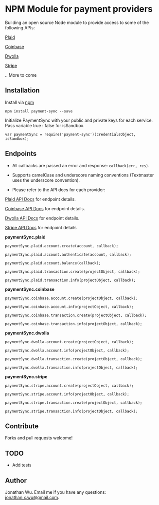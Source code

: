 NPM Module for payment providers
===========

Building an open source Node module to provide access to some of the following APIs:

[Plaid](https://plaid.com/docs/)

[Coinbase](https://developers.coinbase.com/)

[Dwolla](https://developers.dwolla.com/)

[Stripe](https://stripe.com/docs)

.. More to come


Installation
----------

Install via [npm](http://npmjs.org/)

    npm install payment-sync --save


Initialize PaymentSync with your public and private keys for each service. Pass variable true : false for isSandbox.

    var paymentSync = require('payment-sync')(credentialsObject, isSandbox);


Endpoints
----------

- All callbacks are passed an error and response: `callback(err, res)`.

- Supports camelCase and underscore naming conventions (Textmaster uses the underscore convention).

- Please refer to the API docs for each provider:

[Plaid API Docs](https://plaid.com/docs/) for endpoint details.

[Coinbase API Docs](https://developers.coinbase.com/api/v2) for endpoint details.

[Dwolla API Docs](https://docsv2.dwolla.com/) for endpoint details.

[Stripe API Docs](https://stripe.com/docs/api) for endpoint details

**paymentSync.plaid**

    paymentSync.plaid.account.create(account, callback);

    paymentSync.plaid.account.authenticate(account, callback);

    paymentSync.plaid.account.balance(callback);

    paymentSync.plaid.transaction.create(projectObject, callback);

    paymentSync.plaid.transaction.info(projectObject, callback);

**paymentSync.coinbase**

    paymentSync.coinbase.account.create(projectObject, callback);

    paymentSync.coinbase.account.info(projectObject, callback);

    paymentSync.coinbase.transaction.create(projectObject, callback);

    paymentSync.coinbase.transaction.info(projectObject, callback);


**paymentSync.dwolla**

    paymentSync.dwolla.account.create(projectObject, callback);

    paymentSync.dwolla.account.info(projectObject, callback);

    paymentSync.dwolla.transaction.create(projectObject, callback);

    paymentSync.dwolla.transaction.info(projectObject, callback);

**paymentSync.stripe**

    paymentSync.stripe.account.create(projectObject, callback);

    paymentSync.stripe.account.info(projectObject, callback);

    paymentSync.stripe.transaction.create(projectObject, callback);

    paymentSync.stripe.transaction.info(projectObject, callback);


Contribute
----------

Forks and pull requests welcome!

TODO
----------
* Add tests


Author
----------

Jonathan Wu. Email me if you have any questions: [jonathan.x.wu@gmail.com](mailto:jonathan.x.wu@gmail.com).
